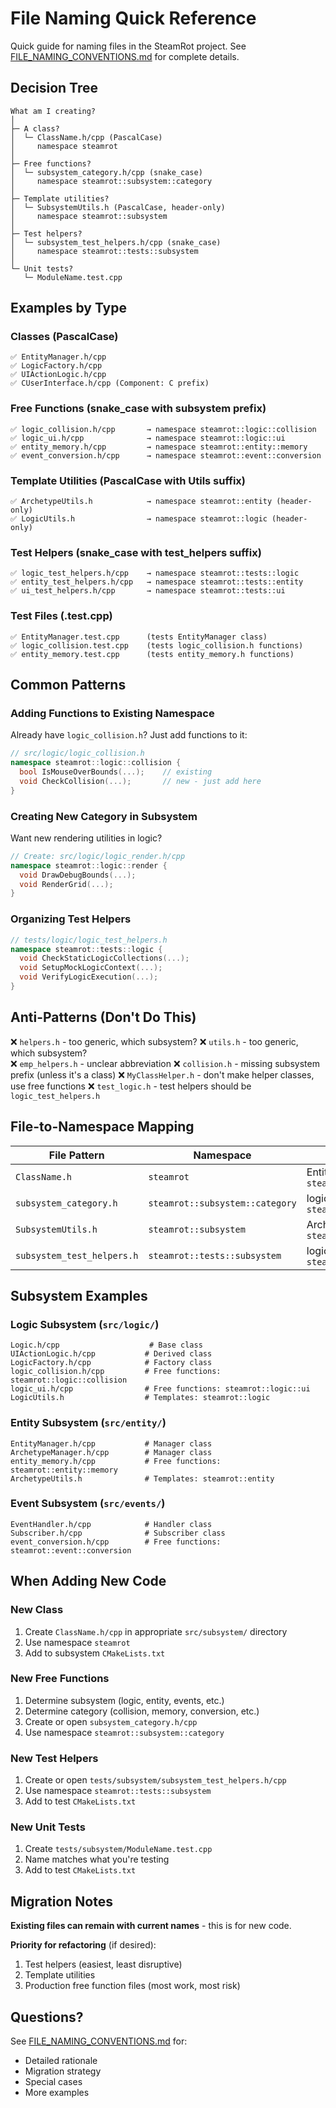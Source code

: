 # File Naming Quick Reference

Quick guide for naming files in the SteamRot project. See [FILE_NAMING_CONVENTIONS.md](FILE_NAMING_CONVENTIONS.md) for complete details.

## Decision Tree

```
What am I creating?
│
├─ A class?
│  └─ ClassName.h/cpp (PascalCase)
│     namespace steamrot
│
├─ Free functions?
│  └─ subsystem_category.h/cpp (snake_case)
│     namespace steamrot::subsystem::category
│
├─ Template utilities?
│  └─ SubsystemUtils.h (PascalCase, header-only)
│     namespace steamrot::subsystem
│
├─ Test helpers?
│  └─ subsystem_test_helpers.h/cpp (snake_case)
│     namespace steamrot::tests::subsystem
│
└─ Unit tests?
   └─ ModuleName.test.cpp
```

## Examples by Type

### Classes (PascalCase)
```
✅ EntityManager.h/cpp
✅ LogicFactory.h/cpp
✅ UIActionLogic.h/cpp
✅ CUserInterface.h/cpp (Component: C prefix)
```

### Free Functions (snake_case with subsystem prefix)
```
✅ logic_collision.h/cpp       → namespace steamrot::logic::collision
✅ logic_ui.h/cpp              → namespace steamrot::logic::ui
✅ entity_memory.h/cpp         → namespace steamrot::entity::memory
✅ event_conversion.h/cpp      → namespace steamrot::event::conversion
```

### Template Utilities (PascalCase with Utils suffix)
```
✅ ArchetypeUtils.h            → namespace steamrot::entity (header-only)
✅ LogicUtils.h                → namespace steamrot::logic (header-only)
```

### Test Helpers (snake_case with test_helpers suffix)
```
✅ logic_test_helpers.h/cpp    → namespace steamrot::tests::logic
✅ entity_test_helpers.h/cpp   → namespace steamrot::tests::entity
✅ ui_test_helpers.h/cpp       → namespace steamrot::tests::ui
```

### Test Files (.test.cpp)
```
✅ EntityManager.test.cpp      (tests EntityManager class)
✅ logic_collision.test.cpp    (tests logic_collision.h functions)
✅ entity_memory.test.cpp      (tests entity_memory.h functions)
```

## Common Patterns

### Adding Functions to Existing Namespace
Already have `logic_collision.h`? Just add functions to it:
```cpp
// src/logic/logic_collision.h
namespace steamrot::logic::collision {
  bool IsMouseOverBounds(...);    // existing
  void CheckCollision(...);       // new - just add here
}
```

### Creating New Category in Subsystem
Want new rendering utilities in logic?
```cpp
// Create: src/logic/logic_render.h/cpp
namespace steamrot::logic::render {
  void DrawDebugBounds(...);
  void RenderGrid(...);
}
```

### Organizing Test Helpers
```cpp
// tests/logic/logic_test_helpers.h
namespace steamrot::tests::logic {
  void CheckStaticLogicCollections(...);
  void SetupMockLogicContext(...);
  void VerifyLogicExecution(...);
}
```

## Anti-Patterns (Don't Do This)

❌ `helpers.h` - too generic, which subsystem?
❌ `utils.h` - too generic, which subsystem?  
❌ `emp_helpers.h` - unclear abbreviation
❌ `collision.h` - missing subsystem prefix (unless it's a class)
❌ `MyClassHelper.h` - don't make helper classes, use free functions
❌ `test_logic.h` - test helpers should be `logic_test_helpers.h`

## File-to-Namespace Mapping

| File Pattern | Namespace | Example |
|--------------|-----------|---------|
| `ClassName.h` | `steamrot` | EntityManager → `steamrot::EntityManager` |
| `subsystem_category.h` | `steamrot::subsystem::category` | logic_collision.h → `steamrot::logic::collision` |
| `SubsystemUtils.h` | `steamrot::subsystem` | ArchetypeUtils.h → `steamrot::entity` |
| `subsystem_test_helpers.h` | `steamrot::tests::subsystem` | logic_test_helpers.h → `steamrot::tests::logic` |

## Subsystem Examples

### Logic Subsystem (`src/logic/`)
```
Logic.h/cpp                    # Base class
UIActionLogic.h/cpp           # Derived class
LogicFactory.h/cpp            # Factory class
logic_collision.h/cpp         # Free functions: steamrot::logic::collision
logic_ui.h/cpp                # Free functions: steamrot::logic::ui
LogicUtils.h                  # Templates: steamrot::logic
```

### Entity Subsystem (`src/entity/`)
```
EntityManager.h/cpp           # Manager class
ArchetypeManager.h/cpp        # Manager class
entity_memory.h/cpp           # Free functions: steamrot::entity::memory
ArchetypeUtils.h              # Templates: steamrot::entity
```

### Event Subsystem (`src/events/`)
```
EventHandler.h/cpp            # Handler class
Subscriber.h/cpp              # Subscriber class
event_conversion.h/cpp        # Free functions: steamrot::event::conversion
```

## When Adding New Code

### New Class
1. Create `ClassName.h/cpp` in appropriate `src/subsystem/` directory
2. Use namespace `steamrot`
3. Add to subsystem `CMakeLists.txt`

### New Free Functions
1. Determine subsystem (logic, entity, events, etc.)
2. Determine category (collision, memory, conversion, etc.)
3. Create or open `subsystem_category.h/cpp`
4. Use namespace `steamrot::subsystem::category`

### New Test Helpers
1. Create or open `tests/subsystem/subsystem_test_helpers.h/cpp`
2. Use namespace `steamrot::tests::subsystem`
3. Add to test `CMakeLists.txt`

### New Unit Tests
1. Create `tests/subsystem/ModuleName.test.cpp`
2. Name matches what you're testing
3. Add to test `CMakeLists.txt`

## Migration Notes

**Existing files can remain with current names** - this is for new code.

**Priority for refactoring** (if desired):
1. Test helpers (easiest, least disruptive)
2. Template utilities
3. Production free function files (most work, most risk)

## Questions?

See [FILE_NAMING_CONVENTIONS.md](FILE_NAMING_CONVENTIONS.md) for:
- Detailed rationale
- Migration strategy
- Special cases
- More examples
